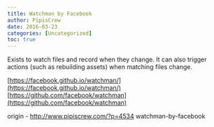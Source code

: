 ```yaml
---
title: Watchman by Facebook
author: PipisCrew
date: 2016-03-23
categories: [Uncategorized]
toc: true
---
```


Exists to watch files and record when they change. It can also trigger actions (such as rebuilding assets) when matching files change.

[https://facebook.github.io/watchman/](https://facebook.github.io/watchman/)
[https://github.com/facebook/watchman](https://github.com/facebook/watchman)

origin - http://www.pipiscrew.com/?p=4534 watchman-by-facebook